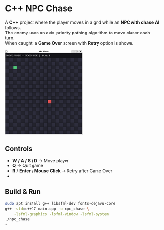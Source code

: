 # C++ NPC Chase

A **C++** project where the player moves in a grid while an **NPC with chase AI** follows.  
The enemy uses an axis-priority pathing algorithm to move closer each turn.  
When caught, a **Game Over** screen with **Retry** option is shown.



<img src="github.png" alt="Game Screenshot" width="50%">

## Controls
- **W / A / S / D** → Move player  
- **Q** → Quit game  
- **R** / **Enter** / **Mouse Click** → Retry after Game Over
- 
## Build & Run
```bash
sudo apt install g++ libsfml-dev fonts-dejavu-core
g++ -std=c++17 main.cpp -o npc_chase \
    -lsfml-graphics -lsfml-window -lsfml-system
./npc_chase
-

